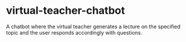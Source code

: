 # virtual-teacher-chatbot
A chatbot where the virtual teacher generates a lecture on the specified topic and the user responds accordingly with questions.
